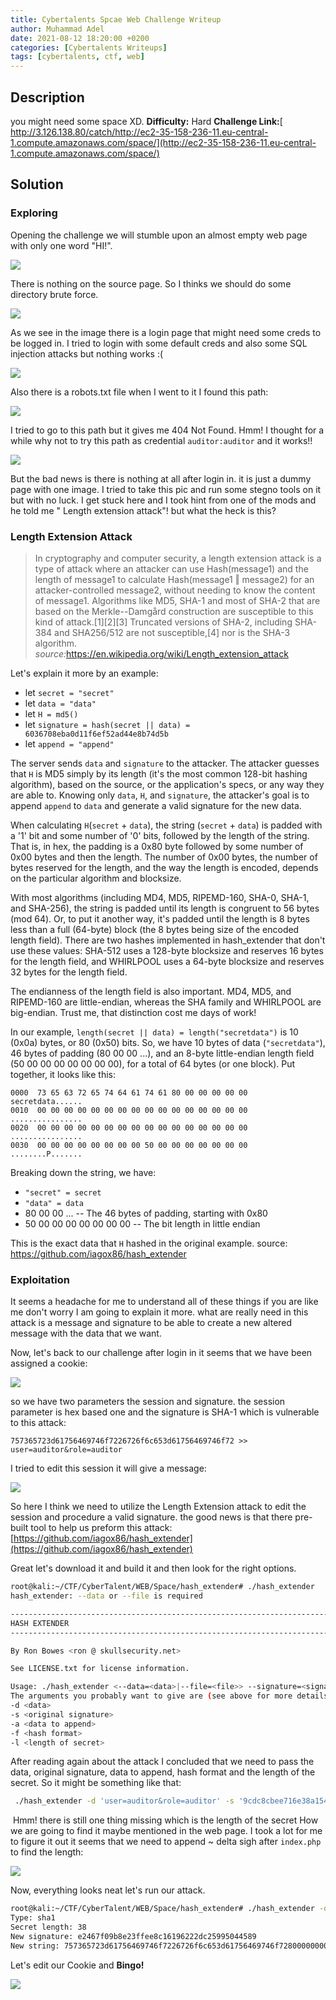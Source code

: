 ```yaml
---
title: Cybertalents Spcae Web Challenge Writeup
author: Muhammad Adel
date: 2021-08-12 18:20:00 +0200
categories: [Cybertalents Writeups]
tags: [cybertalents, ctf, web]
---
```

## **Description**

you might need some space XD.
**Difficulty:** Hard 
**Challenge Link:**[ http://3.126.138.80/catch/http://ec2-35-158-236-11.eu-central-1.compute.amazonaws.com/space/](http://ec2-35-158-236-11.eu-central-1.compute.amazonaws.com/space/)


## **Solution**

### **Exploring**

Opening the challenge we will stumble upon an almost empty web page with only one word "HI!".

![](https://gblobscdn.gitbook.com/assets%2F-Mc-dhcC8XUrwR1pTDRF%2F-MfYYRY9TA4fXvMXfjnb%2F-MfYZH8y3c5MSSAgkhzW%2F1.png?alt=media&token=fbcd67ac-9a8b-46d3-a9e0-33737cd56df8)

There is nothing on the source page. So I thinks we should do some directory brute force.

![](https://gblobscdn.gitbook.com/assets%2F-Mc-dhcC8XUrwR1pTDRF%2F-MfYYRY9TA4fXvMXfjnb%2F-MfYZudLVILsFWUA4cHZ%2F2.png?alt=media&token=2700ca62-997a-4283-8f13-a082e7a6aed7)

As we see in the image there is a login page that might need some creds to be logged in. I tried to login with some default creds and also some SQL injection attacks but nothing works :(

![](https://gblobscdn.gitbook.com/assets%2F-Mc-dhcC8XUrwR1pTDRF%2F-MfYYRY9TA4fXvMXfjnb%2F-MfYa3Zs4v4DDsLj-6o3%2F4.png?alt=media&token=cc510d1a-f07d-4253-ac21-64f58ce20b94)

Also there is a robots.txt file when I went to it I found this path:

![](https://gblobscdn.gitbook.com/assets%2F-Mc-dhcC8XUrwR1pTDRF%2F-MfYYRY9TA4fXvMXfjnb%2F-MfY_ZepRyY9yk-n9LRG%2F3.png?alt=media&token=ade6f477-b16e-41c4-bb30-4c96fc736ecf)

I tried to go to this path but it gives me 404 Not Found. Hmm! I thought for a while why not to try this path as credential `auditor:auditor` and it works!!

![](https://gblobscdn.gitbook.com/assets%2F-Mc-dhcC8XUrwR1pTDRF%2F-MfYYRY9TA4fXvMXfjnb%2F-MfYai9U560NtEhYy5BB%2F5.png?alt=media&token=5f834e03-50e0-46ac-b5da-1850f5845bcc)

But the bad news is there is nothing at all after login in. it is just a dummy page with one image. I tried to take this pic and run some stegno tools on it but with no luck. I get stuck here and I took hint from one of the mods and he told me " Length extension attack"! but what the heck is this?

### **Length Extension Attack**

> In cryptography and computer security, a length extension attack is a type of attack where an attacker can use Hash(message1) and the length of message1 to calculate Hash(message1 ‖ message2) for an attacker-controlled message2, without needing to know the content of message1. Algorithms like MD5, SHA-1 and most of SHA-2 that are based on the Merkle--Damgård construction are susceptible to this kind of attack.[1][2][3] Truncated versions of SHA-2, including SHA-384 and SHA256/512 are not susceptible,[4] nor is the SHA-3 algorithm.
> *source:*<https://en.wikipedia.org/wiki/Length_extension_attack>

Let's explain it more by an example:

-   let `secret = "secret"`
-   let `data = "data"`
-   let `H = md5()`
-   let `signature = hash(secret || data) = 6036708eba0d11f6ef52ad44e8b74d5b`
-   let `append = "append"`

The server sends `data` and `signature` to the attacker. The attacker guesses that `H` is MD5 simply by its length (it's the most common 128-bit hashing algorithm), based on the source, or the application's specs, or any way they are able to. Knowing only `data`, `H`, and `signature`, the attacker's goal is to append `append` to `data` and generate a valid signature for the new data.

When calculating `H`(`secret` + `data`), the string (`secret` + `data`) is padded with a '1' bit and some number of '0' bits, followed by the length of the string. That is, in hex, the padding is a 0x80 byte followed by some number of 0x00 bytes and then the length. The number of 0x00 bytes, the number of bytes reserved for the length, and the way the length is encoded, depends on the particular algorithm and blocksize.

With most algorithms (including MD4, MD5, RIPEMD-160, SHA-0, SHA-1, and SHA-256), the string is padded until its length is congruent to 56 bytes (mod 64). Or, to put it another way, it's padded until the length is 8 bytes less than a full (64-byte) block (the 8 bytes being size of the encoded length field). There are two hashes implemented in hash_extender that don't use these values: SHA-512 uses a 128-byte blocksize and reserves 16 bytes for the length field, and WHIRLPOOL uses a 64-byte blocksize and reserves 32 bytes for the length field.

The endianness of the length field is also important. MD4, MD5, and RIPEMD-160 are little-endian, whereas the SHA family and WHIRLPOOL are big-endian. Trust me, that distinction cost me days of work!

In our example, `length(secret || data) = length("secretdata")` is 10 (0x0a) bytes, or 80 (0x50) bits. So, we have 10 bytes of data (`"secretdata"`), 46 bytes of padding (80 00 00 ...), and an 8-byte little-endian length field (50 00 00 00 00 00 00 00), for a total of 64 bytes (or one block). Put together, it looks like this:


```
0000  73 65 63 72 65 74 64 61 74 61 80 00 00 00 00 00  secretdata......
0010  00 00 00 00 00 00 00 00 00 00 00 00 00 00 00 00  ................
0020  00 00 00 00 00 00 00 00 00 00 00 00 00 00 00 00  ................
0030  00 00 00 00 00 00 00 00 50 00 00 00 00 00 00 00  ........P.......
```
Breaking down the string, we have:
-   `"secret" = secret`
-   `"data" = data`
-   80 00 00 ... -- The 46 bytes of padding, starting with 0x80
-   50 00 00 00 00 00 00 00 -- The bit length in little endian

This is the exact data that `H` hashed in the original example. source: <https://github.com/iagox86/hash_extender>

### **Exploitation**

It seems a headache for me to understand all of these things if you are like me don't worry I am going to explain it more. what are really need in this attack is a message and signature to be able to create a new altered message with the data that we want.

Now, let's back to our challenge after login in it seems that we have been assigned a cookie:

![](https://gblobscdn.gitbook.com/assets%2F-Mc-dhcC8XUrwR1pTDRF%2F-MfYYRY9TA4fXvMXfjnb%2F-MfYe7Cf-ci8lc0K1sIG%2F6.png?alt=media&token=35ae29d9-a425-4b4d-85d1-31b1f061bf0e)

so we have two parameters the session and signature. the session parameter is hex based one and the signature is SHA-1 which is vulnerable to this attack:
```
757365723d61756469746f7226726f6c653d61756469746f72 >> user=auditor&role=auditor
```
I tried to edit this session it will give a message:

![](https://gblobscdn.gitbook.com/assets%2F-Mc-dhcC8XUrwR1pTDRF%2F-MfYYRY9TA4fXvMXfjnb%2F-MfYenWzi-89ZEbsdCM7%2F7.png?alt=media&token=d017a950-3ead-4d3d-8974-20efb928065a)

So here I think we need to utilize the Length Extension attack to edit the session and procedure a valid signature. the good news is that there pre-built tool to help us preform this attack:
[https://github.com/iagox86/hash_extender](https://github.com/iagox86/hash_extender)

Great let's download it and build it and then look for the right options.

```bash
root@kali:~/CTF/CyberTalent/WEB/Space/hash_extender# ./hash_extender
hash_extender: --data or --file is required

--------------------------------------------------------------------------------
HASH EXTENDER
--------------------------------------------------------------------------------

By Ron Bowes <ron @ skullsecurity.net>

See LICENSE.txt for license information.

Usage: ./hash_extender <--data=<data>|--file=<file>> --signature=<signature> --format=<format> [options]
The arguments you probably want to give are (see above for more details):
-d <data>
-s <original signature>
-a <data to append>
-f <hash format>
-l <length of secret>
```

After reading again about the attack I concluded that we need to pass the data, original signature, data to append, hash format and the length of the secret. So it might be something like that:

```bash
 ./hash_extender -d 'user=auditor&role=auditor' -s '9cdc8cbee716e38a1549f52a797fc4466e826097' -a 'admin' -f 'sha1' -l ??
```
‌
Hmm! there is still one thing missing which is the length of the secret How we are going to find it maybe mentioned in the web page. I took a lot for me to figure it out it seems that we need to append ~ delta sigh after `index.php` to find the length:

![](https://gblobscdn.gitbook.com/assets%2F-Mc-dhcC8XUrwR1pTDRF%2F-MfYYRY9TA4fXvMXfjnb%2F-MfYgxGgWy-dMMe5AYQe%2F8.png?alt=media&token=e9a38b4f-5c79-4b75-a149-ba303d079229)

Now, everything looks neat let's run our attack.
```bash
root@kali:~/CTF/CyberTalent/WEB/Space/hash_extender# ./hash_extender -d 'user=auditor&role=auditor' -s '9cdc8cbee716e38a1549f52a797fc4466e826097' -a 'admin' -f 'sha1' -l 38
Type: sha1
Secret length: 38
New signature: e2467f09b8e23ffee8c16196222dc25995044589
New string: 757365723d61756469746f7226726f6c653d61756469746f7280000000000000000000000000000000000000000000000000000000000000000000000000000000000000000000000000000000000000000000000000000001f861646d696e
```
‌Let's edit our Cookie and **Bingo!**

![](https://gblobscdn.gitbook.com/assets%2F-Mc-dhcC8XUrwR1pTDRF%2F-MfYYRY9TA4fXvMXfjnb%2F-MfYhPst6wcW2ns9UbZR%2F9.png?alt=media&token=6b10bf57-7d16-43f8-b00c-7ee7f26f153e)